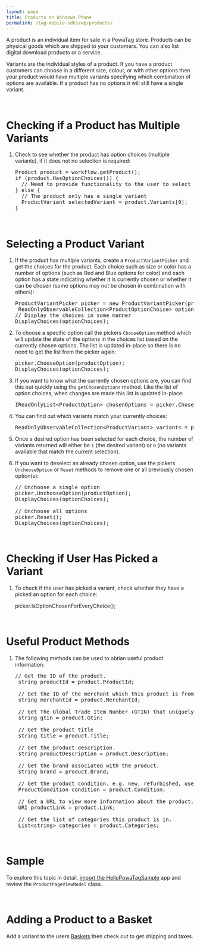 ```yaml
---
layout: page
title: Products on Windows Phone
permalink: /tag-mobile-sdks/wp/products/
---
```


A product is an individual item for sale in a PowaTag store. Products can be physical goods which are shipped to your customers. You can also list digital download products or a service.

Variants are the individual styles of a product. If you have a product customers can choose in a different size, colour, or with other options then your product would have multiple variants specifying which combination of options are available. If a product has no options it will still have a single variant.

<br />

# Checking if a Product has Multiple Variants

1. Check to see whether the product has option choices (multiple variants), if it does not no selection is required:

    <pre>Product product = workflow.getProduct();
   if (product.HasOptionChoices()) {
     // Need to provide functionality to the user to select a variant
   } else {
     // The product only has a single variant
     ProductVariant selectedVariant = product.Variants[0];
   }</pre>

<br />

# Selecting a Product Variant

1. If the product has multiple variants, create a `ProductVariantPicker` and get the choices for the product. Each choice such as size or color has a number of options (such as Red and Blue options for color) and each option has a state indicating whether it is currently chosen or whether it can be chosen (some options may not be chosen in combination with others):

    <pre>ProductVariantPicker picker = new ProductVariantPicker(product);
    ReadOnlyObservableCollection&lt;ProductOptionChoice&gt; optionChoices = picker.OptionChoices;
   // Display the choices in some manner
   DisplayChoices(optionChoices);
   </pre>

2. To choose a specific option call the pickers `ChooseOption` method which will update the state of the options in the choices list based on the currently chosen options. The list is updated in-place so there is no need to get the list from the picker again:

    <pre>picker.ChooseOption(productOption);
   DisplayChoices(optionChoices);</pre>

3. If you want to know what the currently chosen options are, you can find this out quickly using the `getChosenOptions` method. Like the list of option choices, when changes are made this list is updated in-place:

	<pre>IReadOnlyList&lt;ProductOption&gt; chosenOptions = picker.ChosenOptions;</pre>

4. You can find out which variants match your currently choices:

    <pre>ReadOnlyObservableCollection&lt;ProductVariant&gt; variants = picker.Variants;</pre>

5. Once a desired option has been selected for each choice, the number of variants returned will either be `1` (the desired variant) or `0` (no variants available that match the current selection).

6. If you want to deselect an already chosen option, use the pickers `UnchooseOption` or `Reset` methods to remove one or all previously chosen option(s):

    <pre>// Unchoose a single option
   picker.UnchooseOption(productOption);
   DisplayChoices(optionChoices);

   // Unchoose all options
   picker.Reset();
   DisplayChoices(optionChoices);</pre>

<br />

# Checking if User Has Picked a Variant

1. To check if the user has picked a variant, check whether they have a picked an option for each choice:

    picker.IsOptionChosenForEveryChoice();

<br />

# Useful Product Methods

1. The following methods can be used to obtian useful product information:

	<pre>// Get the ID of the product.
	string productId = product.ProductId;
	
	// Get the ID of the merchant which this product is from.
	string merchantId = product.MerchantId;
	
    // Get The Global Trade Item Number (GTIN) that uniquely identifies the product globally, if it has one.
    string gtin = product.Gtin;

    // Get the product title
    string title = product.Title;
	
    // Get the product description.
    string productDescription = product.Description;
	
    // Get the brand associated with the product.
    string brand = product.Brand;

    // Get the product condition. e.g. new, refurbished, used or unknown
    ProductCondition condition = product.Condition;

    // Get a URL to view more information about the product. The URL is optional
    URI productLink = product.Link;

    // Get the list of categories this product is in.
    List&lt;string&gt; categories = product.Categories;</pre>
		
<br />


# Sample

To explore this topic in detail, [import the HelloPowaTagSample]({{site.baseurl}}/tag-mobile-sdks/wp/start/#importing-the-sample-app) app and review the <code>ProductPageViewModel</code> class.

<br />
		

# Adding a Product to a Basket

Add a variant to the users [Baskets]({{site.baseurl}}/tag-mobile-sdks/wp/baskets/) then check out to get shipping and taxes.
